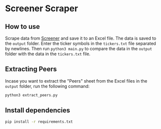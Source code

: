 # Screener Scraper

## How to use

Scrape data from [Screener](https://www.screener.in/) and save it to an Excel file. The data is saved to the `output` folder. Enter the ticker symbols in the `tickers.txt` file separated by newlines. Then run `python3 main.py` to compare the data in the `output` folder with the data in the `tickers.txt` file.

## Extracting Peers

Incase you want to extract the "Peers" sheet from the Excel files in the `output` folder, run the following command:

```bash
python3 extract_peers.py
```

## Install dependencies

```bash
pip install -r requirements.txt
```
